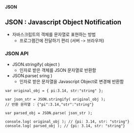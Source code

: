 #### JSON



## JSON : Javascript Object Notification

- 자바스크립트의 객체를 문자열로 표현하는 방법
  - 프로그램간에 전달하기 편리 (서버 -> 브라우저)

### JSON API

- JSON.stringify( object )
  - 인자로 받은 객체를 JSON 문자열로 반환함
- JSON.parse( sring )
  - 인자로 받은 문자열을 Javascript Object로 변경해 반환함

```
var original_obj = { pi:3.14, str:"string" };

var json_str = JSON.stringify( original_obj );
// 반환 문자열 : {"pi":3.14,"str":"string"}

var parsed_obj = JSON.parse( json_str );

console.log( original_obj ); // {pi: 3.14, str: "string"}
console.log( parsed_obj ); // {pi: 3.14, str: "string"}
```